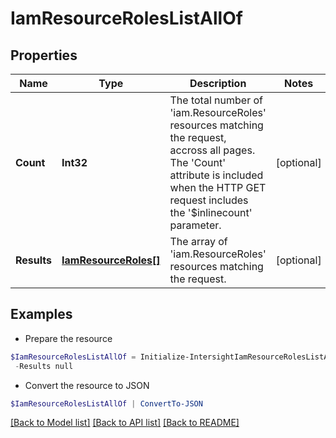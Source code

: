 # IamResourceRolesListAllOf
## Properties

Name | Type | Description | Notes
------------ | ------------- | ------------- | -------------
**Count** | **Int32** | The total number of &#39;iam.ResourceRoles&#39; resources matching the request, accross all pages. The &#39;Count&#39; attribute is included when the HTTP GET request includes the &#39;$inlinecount&#39; parameter. | [optional] 
**Results** | [**IamResourceRoles[]**](IamResourceRoles.md) | The array of &#39;iam.ResourceRoles&#39; resources matching the request. | [optional] 

## Examples

- Prepare the resource
```powershell
$IamResourceRolesListAllOf = Initialize-IntersightIamResourceRolesListAllOf  -Count null `
 -Results null
```

- Convert the resource to JSON
```powershell
$IamResourceRolesListAllOf | ConvertTo-JSON
```

[[Back to Model list]](../README.md#documentation-for-models) [[Back to API list]](../README.md#documentation-for-api-endpoints) [[Back to README]](../README.md)

